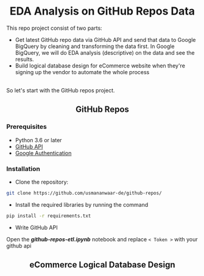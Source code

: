 <h1 align="center">EDA Analysis on GitHub Repos Data</h1>
This repo project consist of two parts:

- Get latest GitHub repo data via GitHub API and send that data to Google BigQuery by cleaning and transforming the data first. In Google BigQuery, we will do EDA analysis (descriptive) on the data and see the results.
- Build logical database design for eCommerce website when they're signing up the vendor to automate the whole process

<br>
So let's start with the GitHub repos project.

<h2 align="center">GitHub Repos</h2>
<h3>Prerequisites</h3>

- Python 3.6 or later
- [GitHub API](https://docs.github.com/en/rest/quickstart?apiVersion=2022-11-28 "Get Github API")
- [Google Authentication](https://stackoverflow.com/questions/58988362/google-oauth-2-0-using-python-for-gcp-bigquery "Read this discussion")

<h3>Installation</h3>

- Clone the repository:

```bash
git clone https://github.com/usmananwaar-de/github-repos/
```

- Install the required libraries by running the command

```bash
pip install -r requirements.txt
```

- Write GitHub API

Open the **_github-repos-etl.ipynb_** notebook and replace <code>< Token ></code> with your github api

<h2 align="center">eCommerce Logical Database Design</h2>
